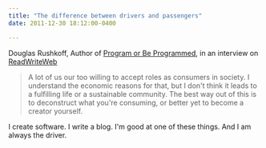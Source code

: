 ```yaml
---
title: "The difference between drivers and passengers"
date: 2011-12-30 18:12:00-0400

---
```


Douglas Rushkoff, Author of [Program or Be Programmed](http://www.amazon.com/Program-Be-Programmed-Commands-Digital/dp/1935928155), in an interview on [ReadWriteWeb](http://www.readwriteweb.com/hack/2011/05/douglas-rushkoff-interview.php)

> A lot of us our too willing to accept roles as consumers in society. I understand the economic reasons for that, but I don't think it leads to a fulfilling life or a sustainable community. The best way out of this is to deconstruct what you're consuming, or better yet to become a creator yourself.

I create software. I write a blog. I'm good at one of these things. And I am always the driver.
